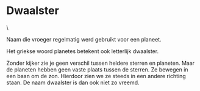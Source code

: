 # Dwaalster

\

Naam die vroeger regelmatig werd gebruikt voor een planeet.

Het griekse woord planetes betekent ook letterlijk dwaalster.

Zonder kijker zie je geen verschil tussen heldere sterren en planeten.
Maar de planeten hebben geen vaste plaats tussen de sterren. Ze bewegen
in een baan om de zon. Hierdoor zien we ze steeds in een andere richting
staan. De naam dwaalster is dan ook niet zo vreemd.
